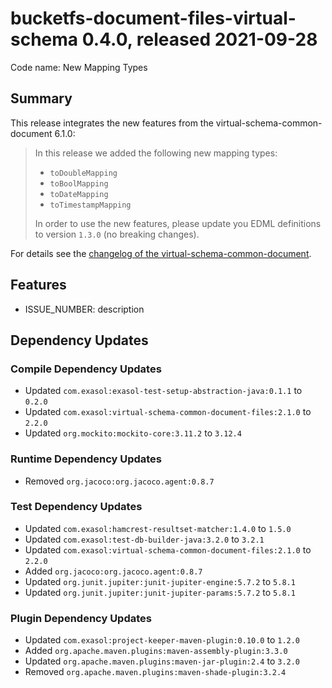 # bucketfs-document-files-virtual-schema 0.4.0, released 2021-09-28

Code name: New Mapping Types

## Summary

This release integrates the new features from the virtual-schema-common-document 6.1.0:

> In this release we added the following new mapping types:
>
> * `toDoubleMapping`
> * `toBoolMapping`
> * `toDateMapping`
> * `toTimestampMapping`
>
> In order to use the new features, please update you EDML definitions to version `1.3.0` (no breaking changes).

For details see the [changelog of the virtual-schema-common-document](https://github.com/exasol/virtual-schema-common-document/blob/main/doc/changes/changes_6.1.0.md).

## Features

* ISSUE_NUMBER: description

## Dependency Updates

### Compile Dependency Updates

* Updated `com.exasol:exasol-test-setup-abstraction-java:0.1.1` to `0.2.0`
* Updated `com.exasol:virtual-schema-common-document-files:2.1.0` to `2.2.0`
* Updated `org.mockito:mockito-core:3.11.2` to `3.12.4`

### Runtime Dependency Updates

* Removed `org.jacoco:org.jacoco.agent:0.8.7`

### Test Dependency Updates

* Updated `com.exasol:hamcrest-resultset-matcher:1.4.0` to `1.5.0`
* Updated `com.exasol:test-db-builder-java:3.2.0` to `3.2.1`
* Updated `com.exasol:virtual-schema-common-document-files:2.1.0` to `2.2.0`
* Added `org.jacoco:org.jacoco.agent:0.8.7`
* Updated `org.junit.jupiter:junit-jupiter-engine:5.7.2` to `5.8.1`
* Updated `org.junit.jupiter:junit-jupiter-params:5.7.2` to `5.8.1`

### Plugin Dependency Updates

* Updated `com.exasol:project-keeper-maven-plugin:0.10.0` to `1.2.0`
* Added `org.apache.maven.plugins:maven-assembly-plugin:3.3.0`
* Updated `org.apache.maven.plugins:maven-jar-plugin:2.4` to `3.2.0`
* Removed `org.apache.maven.plugins:maven-shade-plugin:3.2.4`
